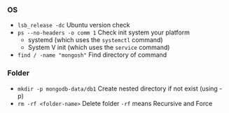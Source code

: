 ### OS
- `lsb_release -dc` Ubuntu version check
- `ps --no-headers -o comm 1` Check init system your platform
  - systemd (which uses the `systemctl` command)
  - System V init (which uses the `service` command)
- `find / -name "mongosh"` Find directory of command

### Folder
- `mkdir -p mongodb-data/db1` Create nested directory if not exist (using -p)
- `rm -rf <folder-name>` Delete folder `-rf` means Recursive and Force

